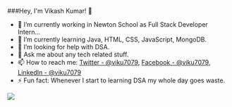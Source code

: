 ###Hey, I'm Vikash Kumar! 👋

- 🔭 I’m currently working in Newton School as Full Stack Developer Intern...
- 🌱 I’m currently learning Java, HTML, CSS, JavaScript, MongoDB.
- 🤔 I’m looking for help with DSA.
- 💬 Ask me about any tech related stuff.
- 📫 How to reach me: [Twitter - @viku7079](https://twitter.com/Viku7079), [Facebook - @viku7079](https://www.facebook.com/Viku7079), [LinkedIn - @viku7079](https://www.linkedin.com/in/vikash-kumar-707922/)
- ⚡ Fun fact: Whenever I start to learning DSA my whole day goes waste.


<img src="[![My Awesome Stats](https://awesome-github-stats.azurewebsites.net/user-stats/Viku7079?cardType=github&theme=monokai)](https://git.io/awesome-stats-card)">
